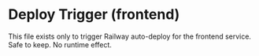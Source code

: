 # Deploy Trigger (frontend)

This file exists only to trigger Railway auto-deploy for the frontend service.
Safe to keep. No runtime effect.
